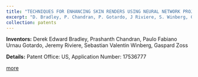 ```yaml
---
title: "TECHNIQUES FOR ENHANCING SKIN RENDERS USING NEURAL NETWORK PROJECTION FOR RENDERING COMPLETION"
excerpt: "D. Bradley, P. Chandran, P. Gotardo, J Riviere, S. Winberg, G. Zoss <br> Patent Office: US, Application Number: 17536777"
collection: patents
---
```


**Inventors:** 
Derek Edward Bradley, Prashanth Chandran, Paulo Fabiano Urnau Gotardo, Jeremy Riviere, Sebastian Valentin Winberg, Gaspard Zoss

**Details:**
Patent Office: US, Application Number: 17536777

[more](https://www.freepatentsonline.com/y2022/0237751.html)

